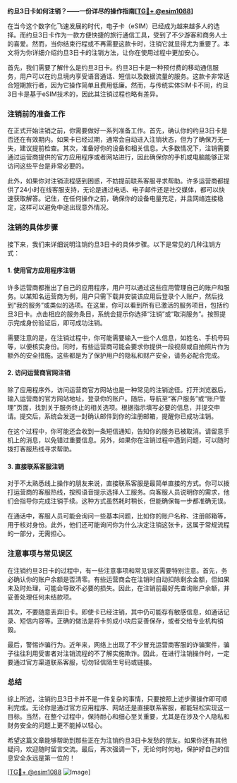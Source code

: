 **约旦3日卡如何注销？——一份详尽的操作指南[[TG💪+ @esim1088](https://t.me/s/esim1088)]**

在当今这个数字化飞速发展的时代，电子卡（eSIM）已经成为越来越多人的选择。而约旦3日卡作为一款方便快捷的旅行通信工具，受到了不少游客和商务人士的喜爱。然而，当你结束行程或不再需要这款卡时，注销它就显得尤为重要了。本文将为你详细介绍约旦3日卡的注销方法，让你在使用过程中更加安心。

首先，我们需要了解什么是约旦3日卡。约旦3日卡是一种预付费的移动通信服务，用户可以在约旦境内享受语音通话、短信以及数据流量的服务。这款卡非常适合短期旅行者，因为它操作简单且费用低廉。然而，与传统实体SIM卡不同，约旦3日卡是基于eSIM技术的，因此其注销过程也略有差异。

### 注销前的准备工作

在正式开始注销之前，你需要做好一系列准备工作。首先，确认你的约旦3日卡是否还在有效期内。如果卡已经过期，通常会自动进入注销状态，但为了确保万无一失，建议提前检查。其次，准备好你的设备和相关信息。大多数情况下，注销需要通过运营商提供的官方应用程序或者网站进行，因此确保你的手机或电脑能够正常访问这些平台是非常必要的。

此外，如果你对注销流程感到困惑，不妨提前联系客服寻求帮助。许多运营商都提供了24小时在线客服支持，无论是通过电话、电子邮件还是社交媒体，都可以快速获取解答。记住，在任何操作之前，确保你的设备电量充足，并且网络连接稳定，这样可以避免中途出现意外情况。

### 注销的具体步骤

接下来，我们来详细说明注销约旦3日卡的具体步骤。以下是常见的几种注销方式：

#### 1. 使用官方应用程序注销

许多运营商都推出了自己的应用程序，用户可以通过这些应用管理自己的账户和服务。以某知名运营商为例，用户只需下载并安装该应用后登录个人账户，然后找到“我的服务”或类似的选项。在这里，你可以看到所有已激活的服务项目，包括约旦3日卡。点击相应的服务条目，系统会提示你选择“注销”或“取消服务”。按照提示完成身份验证后，即可成功注销。

需要注意的是，在注销过程中，你可能需要输入一些个人信息，如姓名、手机号码等，以便核实身份。同时，有些运营商可能会要求你提供一段视频或自拍照片作为额外的安全措施。这些都是为了保护用户的隐私和财产安全，请务必配合完成。

#### 2. 访问运营商官网注销

除了应用程序外，访问运营商官方网站也是一种常见的注销途径。打开浏览器后，输入运营商的官方网站地址，登录你的账户。随后，导航至“客户服务”或“账户管理”页面，找到关于服务终止的相关选项。根据指示填写必要的信息，并提交申请。提交后，系统会发送一封确认邮件到你的注册邮箱，提醒你已成功注销。

在这个过程中，你可能还会收到一条短信通知，告知你的服务已被取消。请留意手机上的消息，以免错过重要信息。另外，如果你在注销过程中遇到问题，可以随时拨打客服热线寻求帮助。

#### 3. 直接联系客服注销

对于不太熟悉线上操作的朋友来说，直接联系客服是最简单直接的方式。你可以拨打运营商的客服热线，按照语音提示选择人工服务。向客服人员说明你的需求，他们会指导你完成注销手续。这种方式虽然耗时稍长，但能确保每一步都准确无误。

在通话中，客服人员可能会询问一些基本问题，比如你的账户名称、注册邮箱等，用于核对身份。此外，他们还可能询问你为什么决定注销这张卡，这属于常规流程的一部分，无需担心。

### 注意事项与常见误区

在注销约旦3日卡的过程中，有一些注意事项和常见误区需要特别注意。首先，务必确认你的账户余额是否清零。有些运营商会在注销时自动扣除剩余金额，但如果未及时处理，可能会导致不必要的损失。因此，在注销前最好先查询账户余额，并妥善处理任何未结款项。

其次，不要随意丢弃旧卡。即使卡已经注销，其中仍可能存有敏感信息，如通话记录、短信内容等。正确的做法是将卡剪成小块后妥善保存，或者交给专业机构销毁。

最后，警惕诈骗行为。近年来，网络上出现了不少冒充运营商客服的诈骗案件，骗子往往利用受害者对注销流程的不了解实施欺诈。因此，在进行注销操作时，一定要通过官方渠道联系客服，切勿轻信陌生号码或链接。

### 总结

综上所述，注销约旦3日卡并不是一件复杂的事情，只要按照上述步骤操作即可顺利完成。无论你是通过官方应用程序、网站还是直接联系客服，都能轻松实现这一目标。当然，在整个过程中，保持耐心和细心至关重要，尤其是在涉及个人隐私和财务安全的问题上更不能掉以轻心。

希望这篇文章能够帮助到那些正在为注销约旦3日卡发愁的朋友。如果你还有其他疑问，欢迎随时留言交流。最后，再次强调一下，无论何时何地，保护好自己的信息安全永远是第一位的！

[[TG💪+ @esim1088](https://t.me/s/esim1088) ![Image](https://i.postimg.cc/4NQfJmqS/Snipaste-2025-05-13-00-14-12.png)]